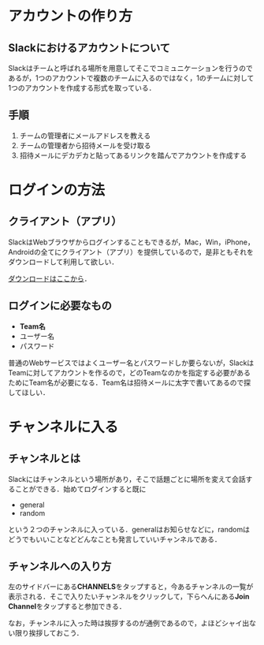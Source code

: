 # アカウントの作り方

## Slackにおけるアカウントについて

Slackはチームと呼ばれる場所を用意してそこでコミュニケーションを行うのであるが，1つのアカウントで複数のチームに入るのではなく，1のチームに対して1つのアカウントを作成する形式を取っている．

## 手順

1.  チームの管理者にメールアドレスを教える
2.  チームの管理者から招待メールを受け取る
3.  招待メールにデカデカと貼ってあるリンクを踏んでアカウントを作成する

# ログインの方法

## クライアント（アプリ）

SlackはWebブラウザからログインすることもできるが，Mac，Win，iPhone，Androidの全てにクライアント（アプリ）を提供しているので，是非ともそれをダウンロードして利用して欲しい．

[ダウンロードはここから](https://slack.com/downloads/)．

## ログインに必要なもの

-   **Team名**
-   ユーザー名
-   パスワード

普通のWebサービスではよくユーザー名とパスワードしか要らないが，SlackはTeamに対してアカウントを作るので，どのTeamなのかを指定する必要があるためにTeam名が必要になる．Team名は招待メールに太字で書いてあるので探してほしい．

# チャンネルに入る

## チャンネルとは

Slackにはチャンネルという場所があり，そこで話題ごとに場所を変えて会話することができる．始めてログインすると既に

-   general
-   random

という２つのチャンネルに入っている．generalはお知らせなどに，randomはどうでもいいことなどどんなことも発言していいチャンネルである．

## チャンネルへの入り方

左のサイドバーにある**CHANNELS**をタップすると，今あるチャンネルの一覧が表示される．そこで入りたいチャンネルをクリックして，下らへんにある**Join Channel**をタップすると参加できる．

なお，チャンネルに入った時は挨拶するのが通例であるので，よほどシャイ出ない限り挨拶しておこう．

